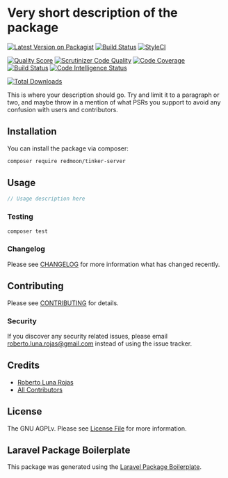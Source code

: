 # Very short description of the package

[![Latest Version on Packagist](https://img.shields.io/packagist/v/redmoon/tinker-server.svg?style=flat-square)](https://packagist.org/packages/redmoon/tinker-server)
[![Build Status](https://img.shields.io/travis/redmoon/tinker-server/master.svg?style=flat-square)](https://travis-ci.org/redmoon/tinker-server)
[![StyleCI](https://github.styleci.io/repos/200523436/shield?branch=master)](https://github.styleci.io/repos/200523436)

[![Quality Score](https://img.shields.io/scrutinizer/g/redmoon/tinker-server.svg?style=flat-square)](https://scrutinizer-ci.com/g/redmoon/tinker-server)
[![Scrutinizer Code Quality](https://scrutinizer-ci.com/g/rlunar/tinker-server/badges/quality-score.png?b=master)](https://scrutinizer-ci.com/g/rlunar/tinker-server/?branch=master)
[![Code Coverage](https://scrutinizer-ci.com/g/rlunar/tinker-server/badges/coverage.png?b=master)](https://scrutinizer-ci.com/g/rlunar/tinker-server/?branch=master)
[![Build Status](https://scrutinizer-ci.com/g/rlunar/tinker-server/badges/build.png?b=master)](https://scrutinizer-ci.com/g/rlunar/tinker-server/build-status/master)
[![Code Intelligence Status](https://scrutinizer-ci.com/g/rlunar/tinker-server/badges/code-intelligence.svg?b=master)](https://scrutinizer-ci.com/code-intelligence)

[![Total Downloads](https://img.shields.io/packagist/dt/redmoon/tinker-server.svg?style=flat-square)](https://packagist.org/packages/redmoon/tinker-server)

This is where your description should go. Try and limit it to a paragraph or two, and maybe throw in a mention of what PSRs you support to avoid any confusion with users and contributors.

## Installation

You can install the package via composer:

```bash
composer require redmoon/tinker-server
```

## Usage

``` php
// Usage description here
```

### Testing

``` bash
composer test
```

### Changelog

Please see [CHANGELOG](CHANGELOG.md) for more information what has changed recently.

## Contributing

Please see [CONTRIBUTING](CONTRIBUTING.md) for details.

### Security

If you discover any security related issues, please email roberto.luna.rojas@gmail.com instead of using the issue tracker.

## Credits

- [Roberto Luna Rojas](https://github.com/redmoon)
- [All Contributors](../../contributors)

## License

The GNU AGPLv. Please see [License File](LICENSE.md) for more information.

## Laravel Package Boilerplate

This package was generated using the [Laravel Package Boilerplate](https://laravelpackageboilerplate.com).